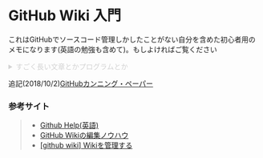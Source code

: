 # GitHub Wiki 入門
これはGitHubでソースコード管理しかしたことがない自分を含めた初心者用のメモになります(英語の勉強も含めて)。もしよければご覧ください
<font color="LightGray">
<details><summary>すごく長い文章とかプログラムとか</summary><div>

\```python
print('Hello world!')
\```
</div></details>
</font>


追記(2018/10/2)[GitHubカンニング・ペーパー](https://github.com/tiimgreen/github-cheat-sheet/blob/master/README.ja.md#github)

### 参考サイト
>- [Github Help(英語)](https://help.github.com/categories/wiki/)
>- [GitHub Wikiの編集ノウハウ](https://github.com/doc-wiki-jp/wiki/wiki/GitHub-Wiki%E3%81%AE%E7%B7%A8%E9%9B%86%E3%83%8E%E3%82%A6%E3%83%8F%E3%82%A6)
>- [[github wiki] Wikiを管理する](https://qiita.com/suzuki-hoge/items/1d6022cca177e2d96bb5#github-wiki-wiki%E3%82%92%E7%AE%A1%E7%90%86%E3%81%99%E3%82%8B)
